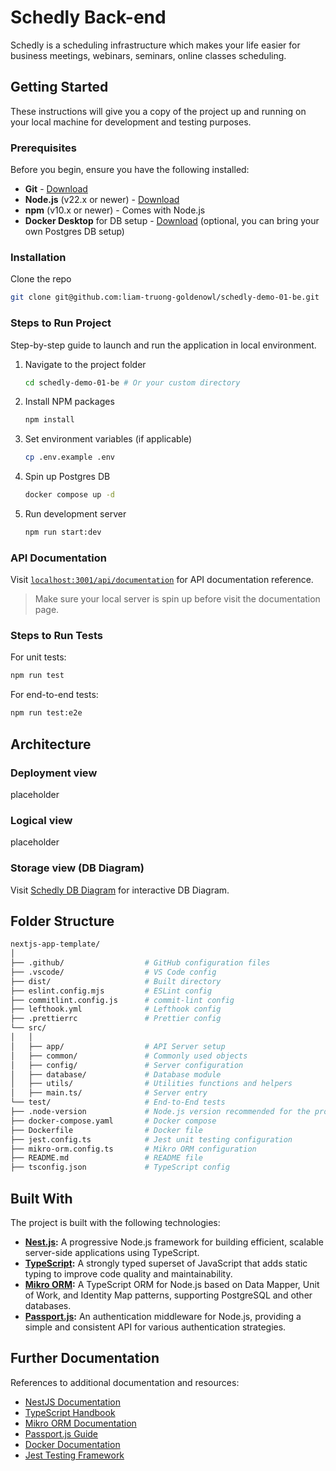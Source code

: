 # Schedly Back-end

Schedly is a scheduling infrastructure which makes your life easier for business meetings, webinars, seminars, online classes scheduling.

## Getting Started

These instructions will give you a copy of the project up and running on your local machine for development and testing purposes.

### Prerequisites

Before you begin, ensure you have the following installed:

- **Git** - [Download](https://git-scm.com/downloads)
- **Node.js** (v22.x or newer) - [Download](https://nodejs.org/en)
- **npm** (v10.x or newer) - Comes with Node.js
- **Docker Desktop** for DB setup - [Download](https://www.docker.com/products/docker-desktop/) (optional, you can bring your own Postgres DB setup)

### Installation

Clone the repo

```sh
git clone git@github.com:liam-truong-goldenowl/schedly-demo-01-be.git
```

### Steps to Run Project

Step-by-step guide to launch and run the application in local environment.

1. Navigate to the project folder

   ```sh
   cd schedly-demo-01-be # Or your custom directory
   ```

1. Install NPM packages
   ```sh
   npm install
   ```
1. Set environment variables (if applicable)

   ```sh
   cp .env.example .env
   ```

1. Spin up Postgres DB

   ```sh
   docker compose up -d
   ```

1. Run development server
   ```sh
   npm run start:dev
   ```

### API Documentation

Visit [`localhost:3001/api/documentation`](http://localhost:3001/api/documentation) for API documentation reference.

> Make sure your local server is spin up before visit the documentation page.

### Steps to Run Tests

For unit tests:

```sh
npm run test
```

For end-to-end tests:

```sh
npm run test:e2e
```

## Architecture

### Deployment view

placeholder

### Logical view

placeholder

### Storage view (DB Diagram)

Visit [Schedly DB Diagram](https://dbdiagram.io/d/Schedly-demo-01-686e3a7df413ba3508049fc6) for interactive DB Diagram.

## Folder Structure

```sh
nextjs-app-template/
│
├── .github/                  # GitHub configuration files
├── .vscode/                  # VS Code config
├── dist/                     # Built directory
├── eslint.config.mjs         # ESLint config
├── commitlint.config.js      # commit-lint config
├── lefthook.yml              # Lefthook config
├── .prettierrc               # Prettier config
└── src/
│   │
│   ├── app/                  # API Server setup
│   ├── common/               # Commonly used objects
│   ├── config/               # Server configuration
│   ├── database/             # Database module
│   ├── utils/                # Utilities functions and helpers
│   ├── main.ts/              # Server entry
└── test/                     # End-to-End tests
├── .node-version             # Node.js version recommended for the project
├── docker-compose.yaml       # Docker compose
├── Dockerfile                # Docker file
├── jest.config.ts            # Jest unit testing configuration
├── mikro-orm.config.ts       # Mikro ORM configuration
├── README.md                 # README file
├── tsconfig.json             # TypeScript config
```

## Built With

The project is built with the following technologies:

- **[Nest.js](https://nestjs.com/):** A progressive Node.js framework for building efficient, scalable server-side applications using TypeScript.
- **[TypeScript](https://www.typescriptlang.org/):** A strongly typed superset of JavaScript that adds static typing to improve code quality and maintainability.
- **[Mikro ORM](https://mikro-orm.io/):** A TypeScript ORM for Node.js based on Data Mapper, Unit of Work, and Identity Map patterns, supporting PostgreSQL and other databases.
- **[Passport.js](https://www.passportjs.org/):** An authentication middleware for Node.js, providing a simple and consistent API for various authentication strategies.

## Further Documentation

References to additional documentation and resources:

- [NestJS Documentation](https://docs.nestjs.com/)
- [TypeScript Handbook](https://www.typescriptlang.org/docs/)
- [Mikro ORM Documentation](https://mikro-orm.io/docs/)
- [Passport.js Guide](https://www.passportjs.org/docs/)
- [Docker Documentation](https://docs.docker.com/)
- [Jest Testing Framework](https://jestjs.io/docs/getting-started)
